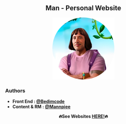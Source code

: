 <div align="center"/>

## Man - Personal Website

<img src="./assets/img/main-icon.png" width="200"/></div>

### Authors
<b>

- Front End : [@Bedimcode](https://github.com/bedimcode)
- Content & RM : [@Mannpiee](https://github.com/mxdies)
</b>

<div align="center"/>

<b>🔥See Websites [HERE!](https://mxdies.github.io)🔥</b>
</div>

